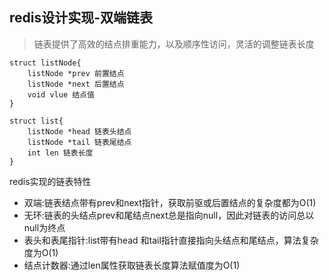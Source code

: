 ## redis设计实现-双端链表
> 链表提供了高效的结点排重能力，以及顺序性访问，灵活的调整链表长度

```
struct listNode{
    listNode *prev 前置结点
    listNode *next 后置结点
    void vlue 结点值
}
```

```
struct list{
    listNode *head 链表头结点
    listNode *tail 链表尾结点
    int len 链表长度
}
```

redis实现的链表特性

 * 双端:链表结点带有prev和next指针，获取前驱或后置结点的复杂度都为O(1)
 * 无环:链表的头结点prev和尾结点next总是指向null，因此对链表的访问总以null为终点
 * 表头和表尾指针:list带有head 和tail指针直接指向头结点和尾结点，算法复杂度为O(1)
 * 结点计数器:通过len属性获取链表长度算法赋值度为O(1)
